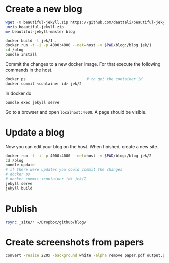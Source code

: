 # Create a new blog

```bash
wget -O beautiful-jekyll.zip https://github.com/daattali/beautiful-jekyll/archive/master.zip
unzip beautiful-jekyll.zip
mv beautiful-jekyll-master blog

docker build -t jek/1 .
docker run -t -i -p 4000:4000 --net=host -v $PWD/blog:/blog jek/1
cd /blog
bundle install
```

Commit the changes to a new docker image. For that execute the following commands in the host.

```bash
docker ps                           # to get the container id
docker commit <container id> jek/2
```

In docker do

```bash
bundle exec jekyll serve
```

Go to a browser and open `localhost:4000`. A page should be visible.

# Update a blog

Now you can edit your blog on the host. When finished, create a new site.

```bash
docker run -t -i -p 4000:4000 --net=host -v $PWD/blog:/blog jek/2
cd /blog
bundle update
# if there were updates you could commit the changes
# docker ps
# docker commit <container id> jek/2
jekyll serve
jekyll build
```

# Publish
```bash
rsync _site/* ~/Dropbox/github/blog/
```

# Create screenshots from papers

```bash
convert -resize 220x -background white -alpha remove paper.pdf output.png
```

